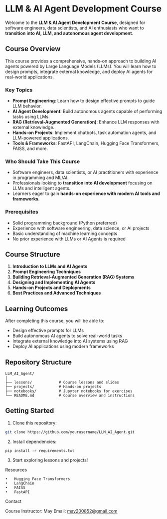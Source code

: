 # LLM & AI Agent Development Course

Welcome to the **LLM & AI Agent Development Course**, designed for software engineers, data scientists, and AI enthusiasts who want to **transition into AI, LLM, and autonomous agent development**.

## Course Overview

This course provides a comprehensive, hands-on approach to building AI agents powered by Large Language Models (LLMs). You will learn how to design prompts, integrate external knowledge, and deploy AI agents for real-world applications.

### Key Topics

- **Prompt Engineering**: Learn how to design effective prompts to guide LLM behavior.
- **AI Agent Development**: Build autonomous agents capable of performing tasks using LLMs.
- **RAG (Retrieval-Augmented Generation)**: Enhance LLM responses with external knowledge.
- **Hands-on Projects**: Implement chatbots, task automation agents, and LLM-powered applications.
- **Tools & Frameworks**: FastAPI, LangChain, Hugging Face Transformers, FAISS, and more.

### Who Should Take This Course

- Software engineers, data scientists, or AI practitioners with experience in programming and ML/AI.
- Professionals looking to **transition into AI development** focusing on LLMs and intelligent agents.
- Learners eager to gain **hands-on experience with modern AI tools and frameworks**.

### Prerequisites

- Solid programming background (Python preferred)
- Experience with software engineering, data science, or AI projects
- Basic understanding of machine learning concepts
- No prior experience with LLMs or AI Agents is required

## Course Structure

1. **Introduction to LLMs and AI Agents**
2. **Prompt Engineering Techniques**
3. **Building Retrieval-Augmented Generation (RAG) Systems**
4. **Designing and Implementing AI Agents**
5. **Hands-on Projects and Deployments**
6. **Best Practices and Advanced Techniques**

## Learning Outcomes

After completing this course, you will be able to:

- Design effective prompts for LLMs
- Build autonomous AI agents to solve real-world tasks
- Integrate external knowledge into AI systems using RAG
- Deploy AI applications using modern frameworks

## Repository Structure
```
LLM_AI_Agent/
│
├── lessons/            # Course lessons and slides
├── projects/           # Hands-on projects
├── notebooks/          # Jupyter notebooks for exercises
└── README.md           # Course overview and instructions
```

## Getting Started

1. Clone this repository:
```bash
git clone https://github.com/yourusername/LLM_AI_Agent.git
```
2.	Install dependencies:
```
pip install -r requirements.txt
```
3.	Start exploring lessons and projects!

Resources

	•	Hugging Face Transformers
	•	LangChain
	•	FAISS
	•	FastAPI

Contact

Course Instructor: May
Email: may200852@gmail.com
